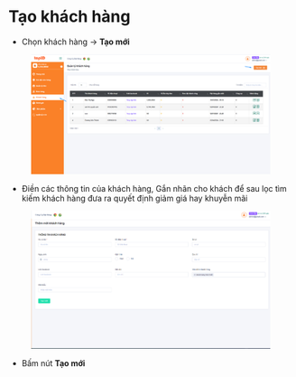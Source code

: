 # Tạo khách hàng

* Chọn khách hàng -> **Tạo mới**

<figure><img src="../../.gitbook/assets/image (48).png" alt=""><figcaption></figcaption></figure>

* Điền các thông tin của khách hàng, Gắn nhãn cho khách để sau lọc tìm kiếm khách hàng đưa ra quyết định giảm giá hay khuyễn mãi

<figure><img src="../../.gitbook/assets/image (49).png" alt=""><figcaption></figcaption></figure>

* Bấm nút **Tạo mới**
